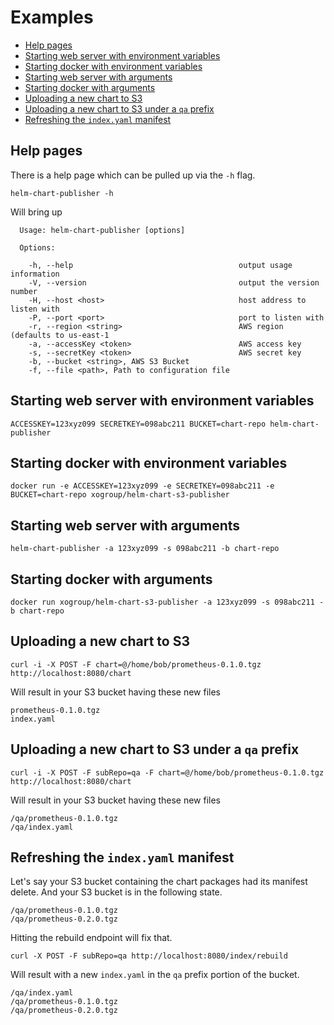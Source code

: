 # Examples

<!-- START doctoc generated TOC please keep comment here to allow auto update -->
<!-- DON'T EDIT THIS SECTION, INSTEAD RE-RUN doctoc TO UPDATE -->


- [Help pages](#help-pages)
- [Starting web server with environment variables](#starting-web-server-with-environment-variables)
- [Starting docker with environment variables](#starting-docker-with-environment-variables)
- [Starting web server with arguments](#starting-web-server-with-arguments)
- [Starting docker with arguments](#starting-docker-with-arguments)
- [Uploading a new chart to S3](#uploading-a-new-chart-to-s3)
- [Uploading a new chart to S3 under a `qa` prefix](#uploading-a-new-chart-to-s3-under-a-qa-prefix)
- [Refreshing the `index.yaml` manifest](#refreshing-the-indexyaml-manifest)

<!-- END doctoc generated TOC please keep comment here to allow auto update -->

## Help pages

There is a help page which can be pulled up via the `-h` flag.

```
helm-chart-publisher -h
```

Will bring up

```
  Usage: helm-chart-publisher [options]

  Options:

    -h, --help                                     output usage information
    -V, --version                                  output the version number
    -H, --host <host>                              host address to listen with
    -P, --port <port>                              port to listen with
    -r, --region <string>                          AWS region (defaults to us-east-1
    -a, --accessKey <token>                        AWS access key
    -s, --secretKey <token>                        AWS secret key
    -b, --bucket <string>, AWS S3 Bucket
    -f, --file <path>, Path to configuration file
```

## Starting web server with environment variables

```
ACCESSKEY=123xyz099 SECRETKEY=098abc211 BUCKET=chart-repo helm-chart-publisher
```

## Starting docker with environment variables

```
docker run -e ACCESSKEY=123xyz099 -e SECRETKEY=098abc211 -e BUCKET=chart-repo xogroup/helm-chart-s3-publisher
```

## Starting web server with arguments

```
helm-chart-publisher -a 123xyz099 -s 098abc211 -b chart-repo
```

## Starting docker with arguments

```
docker run xogroup/helm-chart-s3-publisher -a 123xyz099 -s 098abc211 -b chart-repo
```

## Uploading a new chart to S3

```
curl -i -X POST -F chart=@/home/bob/prometheus-0.1.0.tgz http://localhost:8080/chart
```

Will result in your S3 bucket having these new files

```
prometheus-0.1.0.tgz
index.yaml
```

## Uploading a new chart to S3 under a `qa` prefix

```
curl -i -X POST -F subRepo=qa -F chart=@/home/bob/prometheus-0.1.0.tgz http://localhost:8080/chart
```

Will result in your S3 bucket having these new files

```
/qa/prometheus-0.1.0.tgz
/qa/index.yaml
```

## Refreshing the `index.yaml` manifest

Let's say your S3 bucket containing the chart packages had its manifest delete.  And your S3 bucket is in the following state.

```
/qa/prometheus-0.1.0.tgz
/qa/prometheus-0.2.0.tgz
```

Hitting the rebuild endpoint will fix that.

```
curl -X POST -F subRepo=qa http://localhost:8080/index/rebuild
```

Will result with a new `index.yaml` in the `qa` prefix portion of the bucket.

```
/qa/index.yaml
/qa/prometheus-0.1.0.tgz
/qa/prometheus-0.2.0.tgz
```



